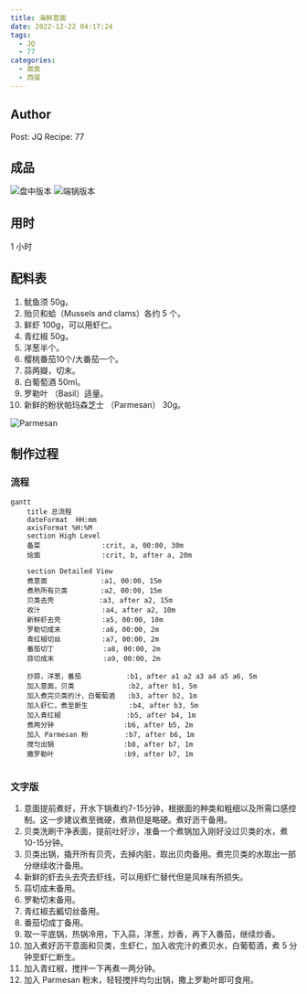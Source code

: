```yaml
---
title: 海鲜意面
date: 2022-12-22 04:17:24
tags:
  - JQ
  - 77
categories:
  - 面食
  - 西餐
---
```

## Author

Post: JQ
Recipe: 77

## 成品

![盘中版本](../images/%E6%B5%B7%E9%B2%9C%E6%84%8F%E9%9D%A2/2B25959D-B7DE-4BB0-93C8-336C3ABB16AD.jpg)
![端锅版本](../images/%E6%B5%B7%E9%B2%9C%E6%84%8F%E9%9D%A2/701A17D3-43F2-412A-A045-F42A641254BB.jpg)

## 用时

1 小时

## 配料表

1. 鱿鱼须 50g。
2. 贻贝和蛤（Mussels and clams）各约 5 个。
3. 鲜虾 100g，可以用虾仁。
4. 青红椒 50g。
5. 洋葱半个。
6. 樱桃番茄10个/大番茄一个。
7. 蒜两瓣，切末。
8. 白葡萄酒 50ml。
9. 罗勒叶 （Basil）适量。
10. 新鲜的粉状帕玛森芝士 （Parmesan） 30g。

![Parmesan](../images/%E6%B5%B7%E9%B2%9C%E6%84%8F%E9%9D%A2/6H65C.webp)

## 制作过程

### 流程

```mermaid
gantt
    title 总流程
    dateFormat  HH:mm
    axisFormat %H:%M
    section High Level
    备菜               :crit, a, 00:00, 30m
    烩面               :crit, b, after a, 20m

    section Detailed View
    煮意面             :a1, 00:00, 15m
    煮熟所有贝类        :a2, 00:00, 15m
    贝类去壳           :a3, after a2, 15m
    收汁               :a4, after a2, 10m
    新鲜虾去壳          :a5, 00:00, 10m
    罗勒切成末          :a6, 00:00, 2m
    青红椒切丝          :a7, 00:00, 2m
    番茄切丁            :a8, 00:00, 2m
    蒜切成末            :a9, 00:00, 2m

    炒蒜，洋葱，番茄           :b1, after a1 a2 a3 a4 a5 a6, 5m
    加入意面，贝类             :b2, after b1, 5m
    加入煮完贝类的汁，白葡萄酒   :b3, after b2, 1m
    加入虾仁，煮至断生          :b4, after b3, 5m
    加入青红椒                :b5, after b4, 1m
    煮两分钟                 :b6, after b5, 2m
    加入 Parmesan 粉         :b7, after b6, 1m
    搅匀出锅                 :b8, after b7, 1m
    撒罗勒叶                 :b9, after b7, 1m


```

### 文字版

1. 意面提前煮好，开水下锅煮约7-15分钟，根据面的种类和粗细以及所需口感控制。这一步建议煮至微硬，煮熟但是略硬。煮好沥干备用。
2. 贝类洗刷干净表面，提前吐好沙，准备一个煮锅加入刚好没过贝类的水，煮10-15分钟。
3. 贝类出锅，撬开所有贝壳，去掉内脏，取出贝肉备用。煮完贝类的水取出一部分继续收汁备用。
4. 新鲜的虾去头去壳去虾线，可以用虾仁替代但是风味有所损失。
5. 蒜切成末备用。
6. 罗勒切末备用。
7. 青红椒去瓤切丝备用。
8. 番茄切成丁备用。
9. 取一平底锅，热锅冷用，下入蒜，洋葱，炒香，再下入番茄，继续炒香。
10. 加入煮好沥干意面和贝类，生虾仁，加入收完汁的煮贝水，白葡萄酒，煮 5 分钟至虾仁断生。
11. 加入青红椒，搅拌一下再煮一两分钟。
12. 加入 Parmesan 粉末，轻轻搅拌均匀出锅，撒上罗勒叶即可食用。
